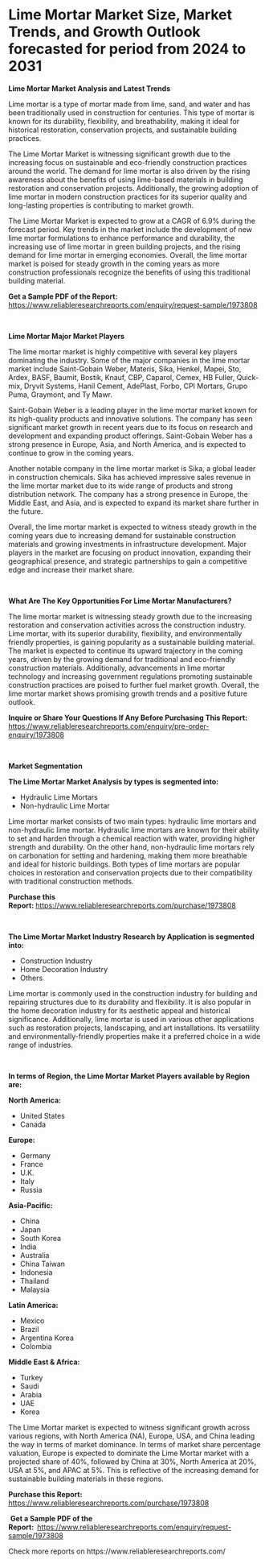 <p><h1>Lime Mortar Market Size, Market Trends, and Growth Outlook forecasted for period from 2024 to 2031</h1></p><p><strong>Lime Mortar Market Analysis and Latest Trends</strong></p>
<p><p>Lime mortar is a type of mortar made from lime, sand, and water and has been traditionally used in construction for centuries. This type of mortar is known for its durability, flexibility, and breathability, making it ideal for historical restoration, conservation projects, and sustainable building practices.</p><p>The Lime Mortar Market is witnessing significant growth due to the increasing focus on sustainable and eco-friendly construction practices around the world. The demand for lime mortar is also driven by the rising awareness about the benefits of using lime-based materials in building restoration and conservation projects. Additionally, the growing adoption of lime mortar in modern construction practices for its superior quality and long-lasting properties is contributing to market growth.</p><p>The Lime Mortar Market is expected to grow at a CAGR of 6.9% during the forecast period. Key trends in the market include the development of new lime mortar formulations to enhance performance and durability, the increasing use of lime mortar in green building projects, and the rising demand for lime mortar in emerging economies. Overall, the lime mortar market is poised for steady growth in the coming years as more construction professionals recognize the benefits of using this traditional building material.</p></p>
<p><strong>Get a Sample PDF of the Report:&nbsp;</strong> <a href="https://www.reliableresearchreports.com/enquiry/request-sample/1973808">https://www.reliableresearchreports.com/enquiry/request-sample/1973808</a></p>
<p>&nbsp;</p>
<p><strong>Lime Mortar Major Market Players</strong></p>
<p><p>The lime mortar market is highly competitive with several key players dominating the industry. Some of the major companies in the lime mortar market include Saint-Gobain Weber, Materis, Sika, Henkel, Mapei, Sto, Ardex, BASF, Baumit, Bostik, Knauf, CBP, Caparol, Cemex, HB Fuller, Quick-mix, Dryvit Systems, Hanil Cement, AdePlast, Forbo, CPI Mortars, Grupo Puma, Graymont, and Ty Mawr.</p><p>Saint-Gobain Weber is a leading player in the lime mortar market known for its high-quality products and innovative solutions. The company has seen significant market growth in recent years due to its focus on research and development and expanding product offerings. Saint-Gobain Weber has a strong presence in Europe, Asia, and North America, and is expected to continue to grow in the coming years.</p><p>Another notable company in the lime mortar market is Sika, a global leader in construction chemicals. Sika has achieved impressive sales revenue in the lime mortar market due to its wide range of products and strong distribution network. The company has a strong presence in Europe, the Middle East, and Asia, and is expected to expand its market share further in the future.</p><p>Overall, the lime mortar market is expected to witness steady growth in the coming years due to increasing demand for sustainable construction materials and growing investments in infrastructure development. Major players in the market are focusing on product innovation, expanding their geographical presence, and strategic partnerships to gain a competitive edge and increase their market share.</p></p>
<p>&nbsp;</p>
<p><strong>What Are The Key Opportunities For Lime Mortar Manufacturers?</strong></p>
<p><p>The lime mortar market is witnessing steady growth due to the increasing restoration and conservation activities across the construction industry. Lime mortar, with its superior durability, flexibility, and environmentally friendly properties, is gaining popularity as a sustainable building material. The market is expected to continue its upward trajectory in the coming years, driven by the growing demand for traditional and eco-friendly construction materials. Additionally, advancements in lime mortar technology and increasing government regulations promoting sustainable construction practices are poised to further fuel market growth. Overall, the lime mortar market shows promising growth trends and a positive future outlook.</p></p>
<p><strong>Inquire or Share Your Questions If Any Before Purchasing This Report:</strong> <a href="https://www.reliableresearchreports.com/enquiry/pre-order-enquiry/1973808">https://www.reliableresearchreports.com/enquiry/pre-order-enquiry/1973808</a></p>
<p>&nbsp;</p>
<p><strong>Market Segmentation</strong></p>
<p><strong>The Lime Mortar Market Analysis by types is segmented into:</strong></p>
<p><ul><li>Hydraulic Lime Mortars</li><li>Non-hydraulic Lime Mortar</li></ul></p>
<p><p>Lime mortar market consists of two main types: hydraulic lime mortars and non-hydraulic lime mortar. Hydraulic lime mortars are known for their ability to set and harden through a chemical reaction with water, providing higher strength and durability. On the other hand, non-hydraulic lime mortars rely on carbonation for setting and hardening, making them more breathable and ideal for historic buildings. Both types of lime mortars are popular choices in restoration and conservation projects due to their compatibility with traditional construction methods.</p></p>
<p><strong>Purchase this Report:&nbsp;</strong><a href="https://www.reliableresearchreports.com/purchase/1973808">https://www.reliableresearchreports.com/purchase/1973808</a></p>
<p>&nbsp;</p>
<p><strong>The Lime Mortar Market Industry Research by Application is segmented into:</strong></p>
<p><ul><li>Construction Industry</li><li>Home Decoration Industry</li><li>Others</li></ul></p>
<p><p>Lime mortar is commonly used in the construction industry for building and repairing structures due to its durability and flexibility. It is also popular in the home decoration industry for its aesthetic appeal and historical significance. Additionally, lime mortar is used in various other applications such as restoration projects, landscaping, and art installations. Its versatility and environmentally-friendly properties make it a preferred choice in a wide range of industries.</p></p>
<p>&nbsp;</p>
<p><strong>In terms of Region, the Lime Mortar Market Players available by Region are:</strong></p>
<p>
    <p> <strong> North America: </strong>
        <ul>
            <li>United States</li>
            <li>Canada</li>
        </ul>
        </p> 
    <p> <strong> Europe: </strong>
        <ul>
            <li>Germany</li>
            <li>France</li>
            <li>U.K.</li>
            <li>Italy</li>
            <li>Russia</li>
        </ul>
        </p> 
    <p> <strong> Asia-Pacific: </strong>
        <ul>
            <li>China</li>
            <li>Japan</li>
            <li>South Korea</li>
            <li>India</li>
            <li>Australia</li>
            <li>China Taiwan</li>
            <li>Indonesia</li>
            <li>Thailand</li>
            <li>Malaysia</li>
        </ul>
        </p> 
    <p> <strong> Latin America: </strong>
        <ul>
            <li>Mexico</li>
            <li>Brazil</li>
            <li>Argentina Korea</li>
            <li>Colombia</li>
        </ul>
        </p> 
    <p> <strong> Middle East & Africa: </strong>
        <ul>
            <li>Turkey</li>
            <li>Saudi</li>
            <li>Arabia</li>
            <li>UAE</li>
            <li>Korea</li>
        </ul>
    </p>
    </p>
<p><p>The Lime Mortar market is expected to witness significant growth across various regions, with North America (NA), Europe, USA, and China leading the way in terms of market dominance. In terms of market share percentage valuation, Europe is expected to dominate the Lime Mortar market with a projected share of 40%, followed by China at 30%, North America at 20%, USA at 5%, and APAC at 5%. This is reflective of the increasing demand for sustainable building materials in these regions.</p></p>
<p><strong>Purchase this Report: </strong><a href="https://www.reliableresearchreports.com/purchase/1973808">https://www.reliableresearchreports.com/purchase/1973808</a></p>
<p>&nbsp;<strong>Get a Sample PDF of the Report:&nbsp;&nbsp;</strong><a href="https://www.reliableresearchreports.com/enquiry/request-sample/1973808">https://www.reliableresearchreports.com/enquiry/request-sample/1973808</a></p>
<p><strong></strong></p>
<p>Check more reports on https://www.reliableresearchreports.com/</p>